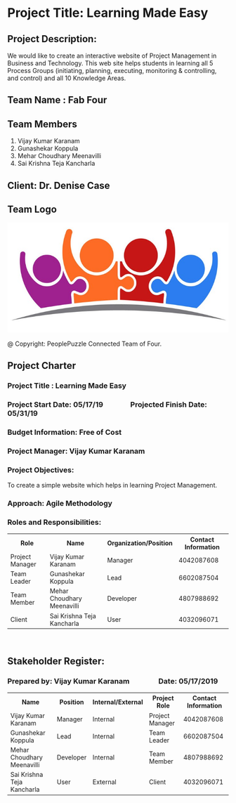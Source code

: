 # Project Title: Learning Made Easy

## Project Description:
We would like to create an interactive website of Project Management in Business and Technology. This web site helps students in learning all 5 Process Groups (initiating, planning, executing, monitoring & controlling, and control) and all 10 Knowledge Areas. 

## Team Name : Fab Four 
## Team Members 
1. Vijay Kumar Karanam
2. Gunashekar Koppula
3. Mehar Choudhary Meenavilli
4. Sai Krishna Teja Kancharla

## Client: Dr. Denise Case

## Team Logo
![team logo](fab_four.jpg)


@ Copyright: PeoplePuzzle Connected Team of Four.

## Project Charter

### Project Title : Learning Made Easy
### Project Start Date: 05/17/19 &nbsp;&nbsp;&nbsp;&nbsp;&nbsp;&nbsp;&nbsp;&nbsp;&nbsp;&nbsp;&nbsp;&nbsp;&nbsp;&nbsp;&nbsp;Projected Finish Date: 05/31/19
### Budget Information: Free of Cost

### Project Manager: Vijay Kumar Karanam
### Project Objectives:
  To create a simple website which helps in learning Project Management.

### Approach: Agile Methodology

### Roles and Responsibilities:

<table>
  <tr>
    <th>Role</th>
    <th>Name</th>
    <th>Organization/Position</th>
    <th>Contact Information</th>
  </tr>
  <tr>
    <td>Project Manager</td>
    <td>Vijay Kumar Karanam</td>
    <td>Manager</td>
    <td>4042087608</td>
  </tr>
  <tr>
    <td>Team Leader</td>
    <td>Gunashekar Koppula</td>
    <td>Lead</td>
    <td>6602087504</td>
  </tr>
  <tr>
    <td>Team Member</td>
    <td>Mehar Choudhary Meenavilli</td>
    <td>Developer</td>
    <td>4807988692</td>
  </tr>
  <tr>
    <td>Client</td>
    <td>Sai Krishna Teja Kancharla</td>
    <td>User</td>
    <td>4032096071</td>
  </tr>
</table>
<br>

## Stakeholder Register:

### Prepared by: Vijay Kumar Karanam &nbsp;&nbsp;&nbsp;&nbsp;&nbsp;&nbsp;&nbsp;&nbsp;&nbsp;&nbsp;&nbsp;&nbsp;&nbsp;&nbsp;&nbsp;  Date: 05/17/2019

<table>
  <tr>
    <th>Name</th>
    <th>Position</th>
    <th>Internal/External</th>
    <th>Project Role</th>
    <th>Contact Information</th>
  </tr>
  <tr>
    <td>Vijay Kumar Karanam</td>
    <td>Manager</td>
    <td>Internal</td>
    <td>Project Manager</td>
    <td>4042087608</td>
  </tr>
  <tr>
    <td>Gunashekar Koppula</td>
    <td>Lead</td>
    <td>Internal</td>
    <td>Team Leader</td>
    <td>6602087504</td>
  </tr>
  <tr>
    <td>Mehar Choudhary Meenavilli</td>
    <td>Developer</td>
    <td>Internal</td>
    <td>Team Member</td>
    <td>4807988692</td>
  </tr>
  <tr>
    <td>Sai Krishna Teja Kancharla</td>
    <td>User</td>
    <td>External</td>
    <td>Client</td>
    <td>4032096071</td>
  </tr>
</table>
